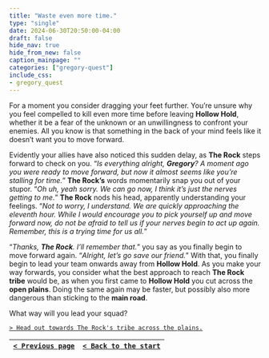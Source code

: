 ```yaml
---
title: "Waste even more time."
type: "single"
date: 2024-06-30T20:50:00-04:00
draft: false
hide_nav: true
hide_from_new: false
caption_mainpage: ""
categories: ["gregory-quest"]
include_css:
- gregory_quest
---
```


For a moment you consider dragging your feet further. You’re unsure why you feel compelled to kill even more time before leaving **Hollow Hold**, whether it be a fear of the unknown or an unwillingness to confront your enemies. All you know is that something in the back of your mind feels like it doesn’t want you to move forward.

Evidently your allies have also noticed this sudden delay, as **The Rock** steps forward to check on you. “*Is everything alright, **Gregory**? A moment ago you were ready to move forward, but now it almost seems like you’re stalling for time.*” **The Rock’s** words momentarily snap you out of your stupor. “*Oh uh, yeah sorry. We can go now, I think it’s just the nerves getting to me.*” **The Rock** nods his head, apparently understanding your feelings. “*Not to worry, I understand. We are quickly approaching the eleventh hour. While I would encourage you to pick yourself up and move forward now, do not be afraid to tell us if your nerves begin to act up again. Remember, this is a trying time for us all.*”

“*Thanks, **The Rock**. I’ll remember that.*” you say as you finally begin to move forward again. “*Alright, let’s go save our friend.*” With that, you finally begin to lead your team onwards away from **Hollow Hold**. As you make your way forwards, you consider what the best approach to reach **The Rock tribe** would be, as when you first came to **Hollow Hold** you cut across the **open plains**. Doing the same again may be faster, but possibly also more dangerous than sticking to the **main road**.

What way will you lead your squad?

[``> Head out towards The Rock's tribe across the plains.``](../134)

|[``< Previous page``](../132)|[``< Back to the start``](../)|
|---|---|